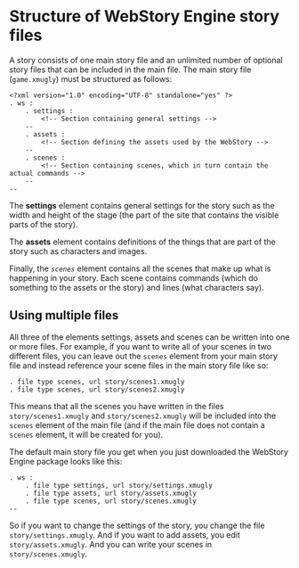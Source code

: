 
# Structure of WebStory Engine story files

A story consists of one main story file and an unlimited number of optional story files that
can be included in the main file. The main story file (`game.xmugly`) must be structured as follows:

    <?xml version="1.0" encoding="UTF-8" standalone="yes" ?>
    . ws :
        . settings :
            <!-- Section containing general settings -->
        --
        . assets :
            <!-- Section defining the assets used by the WebStory -->
        --
        . scenes :
            <!-- Section containing scenes, which in turn contain the actual commands -->
        --
    --

The **settings** element contains general settings for the story such as the width and height
of the stage (the part of the site that contains the visible parts of the story).

The **assets** element contains definitions of the things that are part of the story such
as characters and images.

Finally, the *`scenes`* element contains all the scenes that make up what is happening in
your story. Each scene contains commands (which do something to the assets or the story)
and lines (what characters say).


## Using multiple files

All three of the elements settings, assets and scenes can be written into one or more files.
For example, if you want to write all of your scenes in two different files, you can leave out
the `scenes` element from your main story file and instead reference your scene files in the
main story file like so:

    . file type scenes, url story/scenes1.xmugly
    . file type scenes, url story/scenes2.xmugly

This means that all the scenes you have written in the files `story/scenes1.xmugly` and
`story/scenes2.xmugly` will be included into the `scenes` element of the main file (and if the
main file does not contain a `scenes` element, it will be created for you).

The default main story file you get when you just downloaded the WebStory Engine package
looks like this:

    . ws :
        . file type settings, url story/settings.xmugly
        . file type assets, url story/assets.xmugly
        . file type scenes, url story/scenes.xmugly
    --

So if you want to change the settings of the story, you change the file `story/settings.xmugly`.
And if you want to add assets, you edit `story/assets.xmugly`. And you can write your scenes
in `story/scenes.xmugly`.
